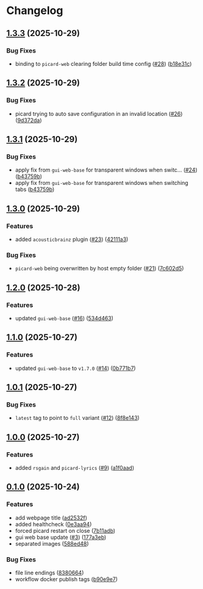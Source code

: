 # Changelog

## [1.3.3](https://github.com/Aandree5/picard-web/compare/v1.3.2...v1.3.3) (2025-10-29)


### Bug Fixes

* binding to `picard-web` clearing folder build time config ([#28](https://github.com/Aandree5/picard-web/issues/28)) ([b18e31c](https://github.com/Aandree5/picard-web/commit/b18e31ca515b9a11dfc4a0996311c2817b582450))

## [1.3.2](https://github.com/Aandree5/picard-web/compare/v1.3.1...v1.3.2) (2025-10-29)


### Bug Fixes

* picard trying to auto save configuration in an invalid location ([#26](https://github.com/Aandree5/picard-web/issues/26)) ([9d372da](https://github.com/Aandree5/picard-web/commit/9d372da6f8830d10d9ce44b002b5218efea3a99a))

## [1.3.1](https://github.com/Aandree5/picard-web/compare/v1.3.0...v1.3.1) (2025-10-29)


### Bug Fixes

* apply fix from `gui-web-base` for transparent windows when switc… ([#24](https://github.com/Aandree5/picard-web/issues/24)) ([b43759b](https://github.com/Aandree5/picard-web/commit/b43759b807991a7587c43f99a9ed4b8d80401165))
* apply fix from `gui-web-base` for transparent windows when switching tabs ([b43759b](https://github.com/Aandree5/picard-web/commit/b43759b807991a7587c43f99a9ed4b8d80401165))

## [1.3.0](https://github.com/Aandree5/picard-web/compare/v1.2.0...v1.3.0) (2025-10-29)


### Features

* added `acousticbrainz` plugin ([#23](https://github.com/Aandree5/picard-web/issues/23)) ([42111a3](https://github.com/Aandree5/picard-web/commit/42111a34bb135506e56252b9dcef23858f622a91))


### Bug Fixes

* `picard-web` being overwritten by host empty folder ([#21](https://github.com/Aandree5/picard-web/issues/21)) ([7c602d5](https://github.com/Aandree5/picard-web/commit/7c602d59ae7eae7332c7ed1f0a2c0a825ca07ba8))

## [1.2.0](https://github.com/Aandree5/picard-web/compare/v1.1.0...v1.2.0) (2025-10-28)


### Features

* updated `gui-web-base` ([#16](https://github.com/Aandree5/picard-web/issues/16)) ([534d463](https://github.com/Aandree5/picard-web/commit/534d4635688f560d45a6613fb947b085b7679545))

## [1.1.0](https://github.com/Aandree5/picard-web/compare/v1.0.1...v1.1.0) (2025-10-27)


### Features

* updated `gui-web-base` to `v1.7.0` ([#14](https://github.com/Aandree5/picard-web/issues/14)) ([0b771b7](https://github.com/Aandree5/picard-web/commit/0b771b7b5d840a8c59b2379836e6f6ca54daf3bb))

## [1.0.1](https://github.com/Aandree5/picard-web/compare/v1.0.0...v1.0.1) (2025-10-27)


### Bug Fixes

* `latest` tag to point to `full` variant ([#12](https://github.com/Aandree5/picard-web/issues/12)) ([8f8e143](https://github.com/Aandree5/picard-web/commit/8f8e143518cb1a165581a2a27351da51dcd5979b))

## [1.0.0](https://github.com/Aandree5/picard-web/compare/v0.1.0...v1.0.0) (2025-10-27)


### Features

* added `rsgain` and `picard-lyrics` ([#9](https://github.com/Aandree5/picard-web/issues/9)) ([a1f0aad](https://github.com/Aandree5/picard-web/commit/a1f0aad01c5a395a9ac5124832bd138076f98297))

## [0.1.0](https://github.com/Aandree5/picard-web/compare/v0.0.1...v0.1.0) (2025-10-24)


### Features

* add webpage title ([ad2532f](https://github.com/Aandree5/picard-web/commit/ad2532fc19d7cab11eab8f6cc8f1bbdb580cc100))
* added healthcheck ([0e3aa94](https://github.com/Aandree5/picard-web/commit/0e3aa947765b36947a789b8d6b2637b68d746f00))
* forced picard restart on close ([7b11adb](https://github.com/Aandree5/picard-web/commit/7b11adbd67a54165a4936f6b71c4448338673fde))
* gui web base update ([#3](https://github.com/Aandree5/picard-web/issues/3)) ([177a3eb](https://github.com/Aandree5/picard-web/commit/177a3eb63f5e1238346499ea0c965189d5547d69))
* separated images ([588ed48](https://github.com/Aandree5/picard-web/commit/588ed487ca5f9687238ac074494228561a0774f0))


### Bug Fixes

* file line endings ([8380664](https://github.com/Aandree5/picard-web/commit/83806640bb5c83722a11c6591490b796c8927c05))
* workflow docker publish tags ([b90e9e7](https://github.com/Aandree5/picard-web/commit/b90e9e75f7b4aa253e912f9523d814893490778d))
